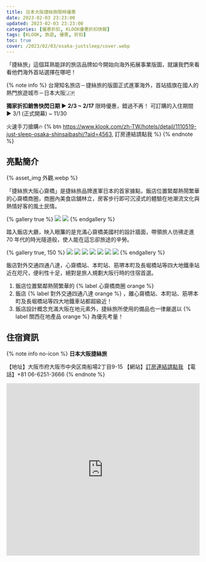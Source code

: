 ```yaml
---
title: 日本大阪捷絲旅限時優惠
date: 2023-02-03 23:23:00
updated: 2023-02-03 23:23:00
categories: [優惠折扣, KLOOK優惠折扣快報]
tags: [KLOOK, 旅遊, 優惠, 折扣]
toc: true
cover: /2023/02/03/osaka-justsleep/cover.webp
---
```


「捷絲旅」這個耳熟能詳的旅店品牌如今開始向海外拓展事業版圖，就讓我們來看看他們海外首站選擇在哪吧！

<!-- more -->

{% note info %}
台灣知名旅店－捷絲旅的版圖正式進軍海外，首站插旗在國人的熱門旅遊城市－日本大阪🇯🇵

**獨家折扣銷售快閃日期 ► 2/3 ~ 2/17**
限時優惠，錯過不再！
可訂購的入住期間 ► 3/1 (正式開幕) ~ 11/30

火速手刀搶購🔥 <i class="fa-solid fa-right-long"></i> {% btn https://www.klook.com/zh-TW/hotels/detail/1110519-just-sleep-osaka-shinsaibashi/?aid=4563, 訂房連結請點我 %}
{% endnote %}


## 亮點簡介

{% asset_img 外觀.webp %}


「捷絲旅大阪心齋橋」是捷絲旅品牌進軍日本的首家據點，飯店位置緊鄰熱鬧繁華的心齋橋商圈，商圈內美食店舖林立，房客步行即可沉浸式的體驗在地潮流文化與熱情好客的風土民情。

{% gallery true %}
![](/2023/02/03/osaka-justsleep/內部-1.webp)
![](/2023/02/03/osaka-justsleep/內部-2.webp)
{% endgallery %}

踏入飯店大廳，映入眼簾的是充滿心齋橋美國村的設計牆面，帶領旅人彷彿走進 70 年代的時光隧道般，使人能在這忘卻旅途的辛勞。

{% gallery true, 150 %}
![](/2023/02/03/osaka-justsleep/雅心客房.webp)
![](/2023/02/03/osaka-justsleep/雅心客房-1.webp)
![](/2023/02/03/osaka-justsleep/雅齋客房.webp)
![](/2023/02/03/osaka-justsleep/雅齋客房-1.webp)
![](/2023/02/03/osaka-justsleep/雅橋客房.webp)
![](/2023/02/03/osaka-justsleep/雅橋客房-1.webp)
![](/2023/02/03/osaka-justsleep/衛浴.webp)
{% endgallery %}

飯店對外交通四通八達，心齋橋站、本町站、筋堺本町及長堀橋站等四大地鐵車站近在咫尺，便利性十足，絕對是旅人規劃大阪行時的住宿首選。

1. 飯店位置緊鄰熱鬧繁華的 {% label 心齋橋商圈 orange %}
2. 飯店 {% label 對外交通四通八達 orange %} ，離心齋橋站、本町站、筋堺本町及長堀橋站等四大地鐵車站都超級近！
3. 飯店設計概念充滿大阪在地元素外，捷絲旅所使用的備品也一律嚴選以 {% label 關西在地產品 orange %} 為優先考量！

## 住宿資訊

{% note info no-icon %}
**日本大阪捷絲旅**

【地址】大阪市府大阪市中央区南船場2丁目9-15
【網站】[訂房連結請點我](https://www.klook.com/zh-TW/hotels/detail/1110519-just-sleep-osaka-shinsaibashi/?aid=4563)
【電話】+81 06-6251-3666
{% endnote %}

<iframe src="https://www.google.com/maps/embed?pb=!1m18!1m12!1m3!1d3281.082145761014!2d135.50145265060453!3d34.677876180344384!2m3!1f0!2f0!3f0!3m2!1i1024!2i768!4f13.1!3m3!1m2!1s0x6000e732cf4e075f%3A0x694b8e7a9a101f3f!2z5o2357Wy5peFIOWkp-mYquW_g-m9i-apiw!5e0!3m2!1szh-TW!2stw!4v1675413493027!5m2!1szh-TW!2stw" width="100%" height="450" style="border:0; margin: 0 auto; display: block;" allowfullscreen="" loading="lazy" referrerpolicy="no-referrer-when-downgrade"></iframe>